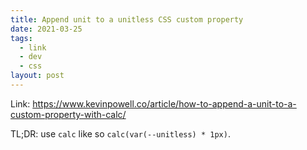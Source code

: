 ```yaml
---
title: Append unit to a unitless CSS custom property
date: 2021-03-25
tags:
  - link
  - dev
  - css
layout: post
---
```


Link: https://www.kevinpowell.co/article/how-to-append-a-unit-to-a-custom-property-with-calc/

TL;DR: use `calc` like so `calc(var(--unitless) * 1px)`.
